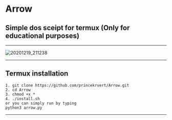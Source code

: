 # Arrow
## Simple dos sceipt for termux (Only for educational purposes)

---

![20201219_211238](https://user-images.githubusercontent.com/56459297/103457988-cdff7180-4d29-11eb-88cf-2cd295cd9654.jpg)

---
## Termux installation
```
1. git clone https://github.com/princekrvert/Arrow.git
2. cd Arrow
3. chmod +x *
4. ./install.sh
or you can simply run by typing
python3 arrow.py
```
---
